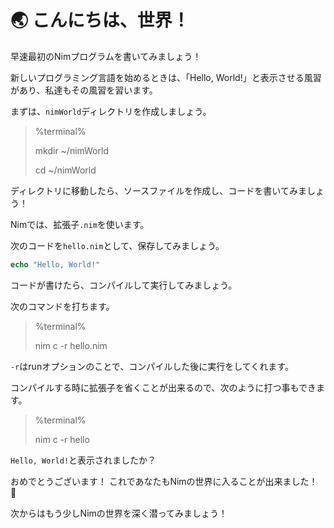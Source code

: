 # 🌏 こんにちは、世界！

早速最初のNimプログラムを書いてみましょう！

新しいプログラミング言語を始めるときは、「Hello, World!」と表示させる風習があり、私達もその風習を習います。

まずは、`nimWorld`ディレクトリを作成しましょう。

> %terminal%
> 
> mkdir ~/nimWorld
>
> cd ~/nimWorld


ディレクトリに移動したら、ソースファイルを作成し、コードを書いてみましょう！

Nimでは、拡張子`.nim`を使います。

次のコードを`hello.nim`として、保存してみましょう。

```nim
echo "Hello, World!"
```

コードが書けたら、コンパイルして実行してみましょう。

次のコマンドを打ちます。

> %terminal%
> 
> nim c -r hello.nim

`-r`はrunオプションのことで、コンパイルした後に実行をしてくれます。

コンパイルする時に拡張子を省くことが出来るので、次のように打つ事もできます。

> %terminal%
> 
> nim c -r hello

`Hello, World!`と表示されましたか？

おめでとうございます！ これであなたもNimの世界に入ることが出来ました！ 🎉

次からはもう少しNimの世界を深く潜ってみましょう！